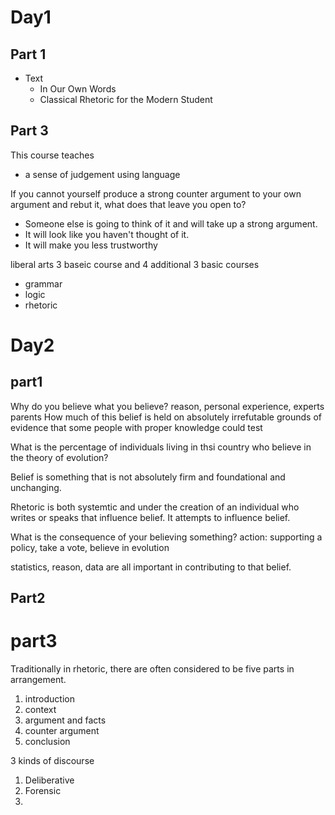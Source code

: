 # Day1
## Part 1
- Text
  - In Our Own Words
  - Classical Rhetoric for the Modern Student
  
## Part 3
This course teaches
- a sense of judgement using language

If you cannot yourself produce a strong counter argument to your own argument and rebut it, what does that leave you open to?
- Someone else is going to think of it and will take up a strong argument.
- It will look like you haven't thought of it.
- It will make you less trustworthy

liberal arts 3 baseic course and 4 additional
3 basic courses
- grammar
- logic
- rhetoric

# Day2
## part1
Why do you believe what you believe?
reason, personal experience, experts
parents
How much of this belief is held on absolutely irrefutable grounds of evidence that some people with proper knowledge could test

What is the percentage of individuals living in thsi country who believe in the theory of evolution?

Belief is something that is not absolutely firm and foundational and unchanging.

Rhetoric is both systemtic and under the creation of an individual who writes or speaks that influence belief. It attempts to influence belief.

What is the consequence of your believing something?
action: supporting a policy, take a vote, believe in evolution

statistics, reason, data are all important in contributing to that belief.
## Part2


# part3
Traditionally in rhetoric, there are often considered to be five parts in arrangement.
1. introduction
1. context
1. argument and facts
1. counter argument
1. conclusion

3 kinds of discourse
1. Deliberative
1. Forensic
1. 
